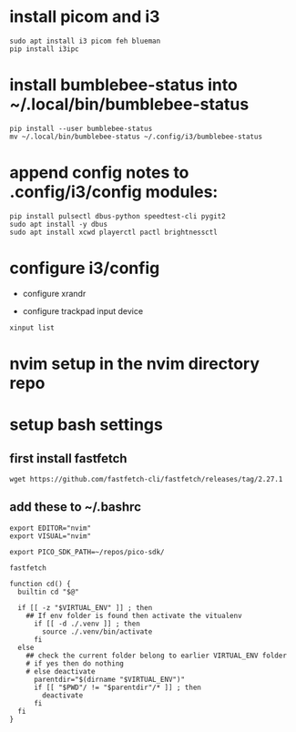 # install picom and i3 
```
sudo apt install i3 picom feh blueman
pip install i3ipc
```

# install bumblebee-status into ~/.local/bin/bumblebee-status
```
pip install --user bumblebee-status
mv ~/.local/bin/bumblebee-status ~/.config/i3/bumblebee-status
```

# append config notes to .config/i3/config modules: 
```
pip install pulsectl dbus-python speedtest-cli pygit2
sudo apt install -y dbus
sudo apt install xcwd playerctl pactl brightnessctl
```

# configure i3/config
* configure xrandr

* configure trackpad input device
```
xinput list
```

# nvim setup in the nvim directory repo


# setup bash settings
## first install fastfetch 
```
wget https://github.com/fastfetch-cli/fastfetch/releases/tag/2.27.1
```

## add these to ~/.bashrc
```
export EDITOR="nvim"
export VISUAL="nvim"

export PICO_SDK_PATH=~/repos/pico-sdk/

fastfetch

function cd() {
  builtin cd "$@"

  if [[ -z "$VIRTUAL_ENV" ]] ; then
    ## If env folder is found then activate the vitualenv
      if [[ -d ./.venv ]] ; then
        source ./.venv/bin/activate
      fi
  else
    ## check the current folder belong to earlier VIRTUAL_ENV folder
    # if yes then do nothing
    # else deactivate
      parentdir="$(dirname "$VIRTUAL_ENV")"
      if [[ "$PWD"/ != "$parentdir"/* ]] ; then
        deactivate
      fi
  fi
}
```
